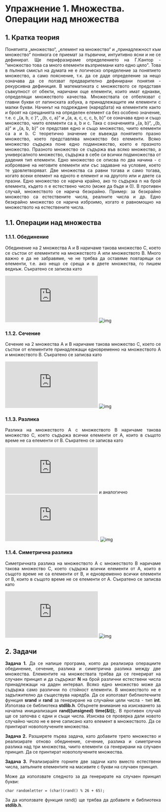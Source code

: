 # Упражнение 1. Множества. Операции над множества

## 1. Кратка теория
<p align="justify">
Понятията „множество“, „елемент на множество“ и „принадлежност към множество“ понякога се приемат за първични, интуитивно ясни и не се дефинират. Ще перифразираме определението на Г.Кантор - "множество това са много елементи възприемани като едно цяло". Това в пълния смисъл на думата не е логическо определение за понятието множество, а само пояснение, т.к. да се даде определение за нещо означава да се ползват предварително дефинирани понятия - рекурсивна дефиниция.
В математиката с множеството се представя съвкупност от обекти, наричани още елементи, които имат еднакви, определящи множеството качества. Множествата се отбелязват с главни букви от латинската азбука, а принадлежащите им елементи с малки букви. Начинът на подреждане (наредбата) на елементите както и броят на срещанията на определен елемент са без особено значение, т.е. с „{а, b, c }“, „{b, c, a}“ и „{a, a, c, c, c, b, b}“ се означава едно и също множество, чиито елементи са a, b и с. 
Така с означенията „{а, b}“, „{b, a}“ и „{a, b, b}“ се представя едно и също множество, чиито елементи са a и b. С теоретично значение се въвежда понятието празно множество, което представлява множество без елементи. Всяко множество съдържа поне едно подмножество, което е празното множество. Празното множество се съдържа във всяко множество, а универсалното множество, съдържа в себе си всички подмножества от дадения тип елементи.
Едно множество се описва по два начина - с изброяване на неговите елементи или със задаване на условие, което те удовлетворяват.
Две множества са равни тогава и само тогава, когато всеки елемент на едното е елемент и на другото или и двете са празни.
Едно множество се нарича крайно, ако то съдържа n на брой елемента, където n е естествено число (може да бъде и 0). В противен случай, множеството се нарича безкрайно. Пример: за безкрайно множество са естествените числа, реалните числа и др. Едно безкрайно множество се нарича изброимо, когато е равномощно на множеството на естествените числа.
</p>

## 1.1. Операции над множества

### 1.1.1. Обединение

<p align="justify">
Обединение на 2 множества A и B наричаме такова множество C, което се състои от елементите на множеството A или множеството B. Много важно е да не забравяме, че не трябва да оставяме повтарящи се елементи, т.е. ако нещо се среща и в двете множества, го пишем веднъж. Съкратено се записва като

![img](https://latex.codecogs.com/gif.latex?A%20%5Ccup%20B%20%3D%20%5Cleft%20%5C%7B%20x%5Cmid%20x%20%5Cin%20A%20%5Cvee%20x%20%5Cin%20B%20%5Cright%20%5C%7D)
![img](https://www.math10.com/en/university-math/sets/set-union.png)
### 1.1.2. Сечение

<p align="justify">
Сечение на 2 множества A и B наричаме такова множество C, което се състои от елементите принадлежащи едновременно на множеството А и множеството B. Съкратено се записва като</p> 

![img](https://latex.codecogs.com/gif.latex?A%20%5Ccap%20B%20%3D%20%5Cleft%20%5C%7B%20x%5Cmid%20x%20%5Cin%20A%20%5Cwedge%20x%20%5Cin%20B%20%5Cright%20%5C%7D)
![img](https://www.math10.com/en/university-math/sets/set-intersection.png)

### 1.1.3. Разлика

<p align="justify">
Разлика на множеството A с множеството B наричаме такова множество C, което съдържа всички елементи от A, които в същото време не са елементи от B. Съкратено се записва като</p> 

![img](https://latex.codecogs.com/gif.latex?A%20%5Cmid%20B%20%3D%20%5Cleft%20%5C%7B%20x%5Cmid%20x%20%5Cin%20A%20%5Cwedge%20x%20%5Cnotin%20B%20%5Cright%20%5C%7D) и аналогично ![img](https://latex.codecogs.com/gif.latex?B%20%5Cmid%20A%20%3D%20%5Cleft%20%5C%7B%20x%5Cmid%20x%20%5Cin%20B%20%5Cwedge%20x%20%5Cnotin%20A%20%5Cright%20%5C%7D).
![img](https://www.math10.com/en/university-math/sets/difference-of-two-sets.png)

### 1.1.4. Симетрична разлика

<p align="justify">
Симетричната разлика на множеството A с множеството B наричаме такова множество C, което съдържа всички елементи от A, които в същото време не са елементи от B, и едновременно всички елементи от B, които в същото време не се елементи от А. Съкратено се записва като</p> 

![img](https://latex.codecogs.com/gif.latex?A%20%5Cotimes%20B%20%3D%20%5Cleft%20%28%20A%20%5Csetminus%20B%20%5Cright%20%29%20%5Ccup%20%5Cleft%20%28%20B%20%5Csetminus%20A%20%5Cright%20%29)
![img](https://www.math10.com/en/university-math/sets/symmetric-difference.png)

## 2. Задачи

<p align="justify"><b>Задача 1.</b> Да се напише програма, която да реализира операциите обединение, сечение, разлика и симетрична разлика между две множества. Елементите на множествата трябва да се генерират на случаен принцип и да съдържат <b>N</b> на брой различни естествени числа принадлежащи на даден интервал. Всяко едно множество може да съдържа само различни по стойност елементи. В множеството не е задължително да съществува наредба. Да се използват библиотечните функция <b>srand</b> и <b>rand</b> за генериране на случайни цели числа - тип <b>int</b>. Използва се библиотека <b>stdlib.h</b>. Обърнете внимание на изискването за начална инициализация <b>rand((unsigned) time(&t));</b>. В противен случай ще се започва с едни и същи числа. Изисква се проверка дали новото случайно число не е вече саписано като елемент в множеството. Да се принтират новополучените множества.</p>

<p align="justify"><b>Задача 2.</b> Разширете първа задача, като добавите трето множество и реализирате отново обединение, сечение, разлика и симетрична разлика над три множества, чиито елементи са генерирани на случаен принцип. Да се принтират новополучените множества.</p>

<p align="justify"><b>Задача 3.</b> Реализирайте горните две задачи като вместо естествени числа, запълните елементите на масивите с букви на случаен принцип.</p> 

<p align="justify">Може да използвате следното за да генерирате на случаен принцип букви:</p>

```
char randomletter = (char)(rand() % 26 + 65); 
```

<p align="justify">За да използвате функция rand() ще трябва да добавите и библиотека <b>stdlib.h</b>.</p>
